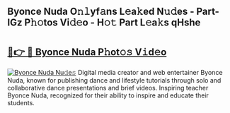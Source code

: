 ## Byonce Nuda O𝚗𝚕yf𝚊ns L𝚎a𝚔ed N𝚞𝚍es - Part-lGz P𝚑𝚘tos Vi𝚍𝚎o - H𝚘𝚝 Part L𝚎a𝚔s qHshe

# <h2><a href="http://kfa0wq.oniu.top/?m=Byonce+Nuda">🔗👉 🔴 Byonce Nuda P𝚑ot𝚘𝚜 V𝚒d𝚎o</a></h2>

[![Byonce Nuda Nu𝚍e𝚜](https://i.imgur.com/0qMVB7G.gif)](http://kfa0wq.oniu.top/?m=Byonce+Nuda)
Digital media creator and web entertainer Byonce Nuda, known for publishing dance and lifestyle tutorials through solo and collaborative dance presentations and brief videos. Inspiring teacher Byonce Nuda, recognized for their ability to inspire and educate their students.  
